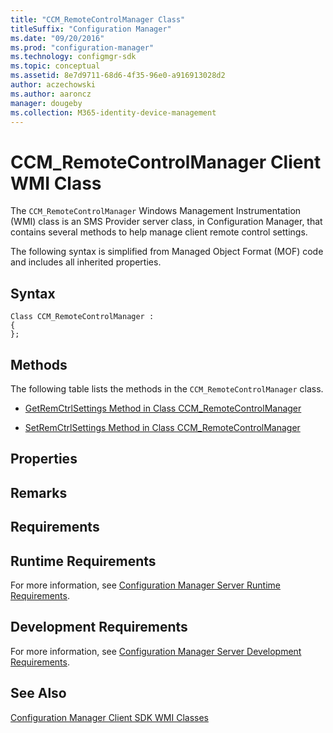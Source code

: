 ```yaml
---
title: "CCM_RemoteControlManager Class"
titleSuffix: "Configuration Manager"
ms.date: "09/20/2016"
ms.prod: "configuration-manager"
ms.technology: configmgr-sdk
ms.topic: conceptual
ms.assetid: 8e7d9711-68d6-4f35-96e0-a916913028d2
author: aczechowski
ms.author: aaroncz
manager: dougeby
ms.collection: M365-identity-device-management
---
```

# CCM_RemoteControlManager Client WMI Class
The `CCM_RemoteControlManager` Windows Management Instrumentation (WMI) class is an SMS Provider server class, in Configuration Manager, that contains several methods to help manage client remote control settings.    

 The following syntax is simplified from Managed Object Format (MOF) code and includes all inherited properties.  

## Syntax  

```  
Class CCM_RemoteControlManager :    
{  
};  
```  

## Methods  
 The following table lists the methods in the `CCM_RemoteControlManager` class.  

-   [GetRemCtrlSettings Method in Class CCM_RemoteControlManager](../../../../../develop/reference/core/clients/sdk/getremctrlsettings-method-in-class-ccm_remotecontrolmanager.md)  

-   [SetRemCtrlSettings Method in Class CCM_RemoteControlManager](../../../../../develop/reference/core/clients/sdk/setremctrlsettings-method-in-class-ccm_remotecontrolmanager.md)  

## Properties  

## Remarks  

## Requirements  

## Runtime Requirements  
 For more information, see [Configuration Manager Server Runtime Requirements](../../../../../develop/core/reqs/server-runtime-requirements.md).  

## Development Requirements  
 For more information, see [Configuration Manager Server Development Requirements](../../../../../develop/core/reqs/server-development-requirements.md).  

## See Also  
 [Configuration Manager Client SDK WMI Classes](../../../../../develop/reference/core/clients/sdk/client-sdk-wmi-classes.md)
